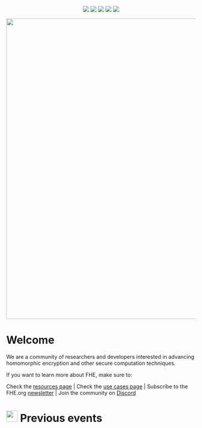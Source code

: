 <p align="center">
<a href="https://fhe.org"><img src="https://img.shields.io/badge/Visit-Website-%231231EA"></a>
<a href="https://zamafhe.substack.com"><img src="https://img.shields.io/badge/Subscribe-to%20Newsletter-blue"></a>
<a href="https://twitter.com/fhe_org"><img src="https://img.shields.io/badge/Follow-on%20Twitter-%2300acee"></a>
<a href="https://discord.fhe.org"><img src="https://img.shields.io/badge/Join-Discord%20server-%237289da"></a>
<a href="https://www.meetup.com/fhe-org"><img src="https://img.shields.io/badge/Register-on%20Meetup-%23e51937"></a>
</p>

<p align="center">
<img width="800" src="https://user-images.githubusercontent.com/5758427/180978488-db825482-5a58-4c7c-9589-c494a6f0be04.png"> 
</p>

<h1> Welcome</h1>
  
<p>We are a community of researchers and developers interested in advancing homomorphic encryption and other secure computation techniques.</p>

<p>If you want to learn more about FHE, make sure to:</p>

<p>Check the <a href="https://github.com/FHE-org/fhe-org/blob/main/RESOURCES.md">resources page</a> | Check the <a href="https://github.com/FHE-org/fhe-org/blob/main/FHE-USE-CASES.md">use cases page</a> | Subscribe to the FHE.org <a href="https://fheorg.substack.com/">newsletter</a> | Join the community on <a href="https://discord.fhe.org" target="_blank">Discord</a></p>

<h1><img src="https://user-images.githubusercontent.com/5758427/184885295-314a606b-4cfd-49d8-bf44-8e19ea5c666d.png" width="30px"> Previous events</h1>
